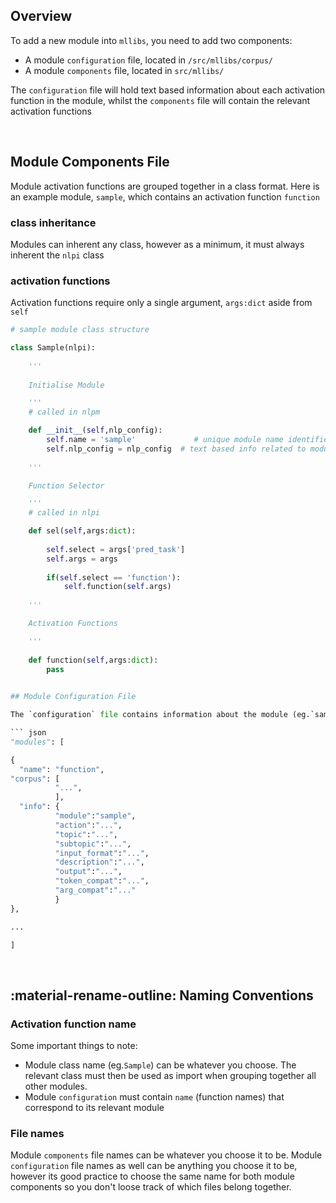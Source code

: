 ## Overview

To add a new module into `mllibs`, you need to add two components:

- A module `configuration` file, located in `/src/mllibs/corpus/` 
- A module `components` file, located in `src/mllibs/`

The `configuration` file will hold text based information about each activation function in the module, whilst the `components` file will contain the relevant activation functions

<br>

## Module Components File

Module activation functions are grouped together in a class format. Here is an example module, `sample`, which contains an activation function `function`

### class inheritance

Modules can inherent any class, however as a minimum, it must always inherent the `nlpi` class

### activation functions

Activation functions require only a single argument, `args:dict` aside from `self`

```python
# sample module class structure

class Sample(nlpi):
    
    '''
	
	Initialise Module

    '''
    # called in nlpm

    def __init__(self,nlp_config):
        self.name = 'sample'             # unique module name identifier (used in nlpm/nlpi)
        self.nlp_config = nlp_config  # text based info related to module (used in nlpm/nlpi)
        
    '''

	Function Selector 

    '''
    # called in nlpi

    def sel(self,args:dict):
        
        self.select = args['pred_task']
        self.args = args
        
        if(self.select == 'function'):
            self.function(self.args)
        
    '''

	Activation Functions

    '''
        
    def function(self,args:dict):
        pass
        

## Module Configuration File

The `configuration` file contains information about the module (eg.`sample`) & its stored functions `info`, as well as the `corpus` used in classificaiton of function labels `name`

``` json
"modules": [

{
  "name": "function",
"corpus": [
          "...",
          ],
  "info": {
          "module":"sample",
          "action":"...",
          "topic":"...",
          "subtopic":"...",
          "input_format":"...",
          "description":"...",
          "output":"...",
          "token_compat":"...",
          "arg_compat":"..."
          }
},

...

]
```

<br>

## :material-rename-outline: Naming Conventions

### Activation function name

Some important things to note:

- Module class name (eg.`Sample`) can be whatever you choose. The relevant class must then be used as import when grouping together all other modules. 
- Module `configuration` must contain `name` (function names) that correspond to its relevant module 

### File names

Module `components` file names can be whatever you choose it to be. Module `configuration` file names as well can be anything you choose it to be, however its good practice to choose the same name for both module components so you don't loose track of which files belong together.
